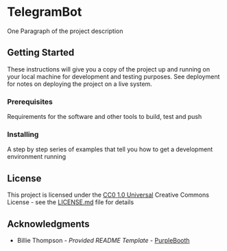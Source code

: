 
# TelegramBot

One Paragraph of the project description

## Getting Started

These instructions will give you a copy of the project up and running on
your local machine for development and testing purposes. See deployment
for notes on deploying the project on a live system.

### Prerequisites

Requirements for the software and other tools to build, test and push 

### Installing

A step by step series of examples that tell you how to get a development
environment running


## License

This project is licensed under the [CC0 1.0 Universal](LICENSE.md)
Creative Commons License - see the [LICENSE.md](LICENSE.md) file for
details

## Acknowledgments

- Billie Thompson - *Provided README Template* -
    [PurpleBooth](https://github.com/PurpleBooth)